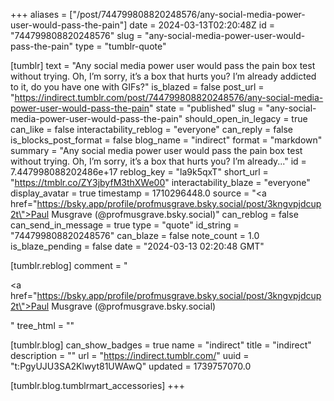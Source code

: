 +++
aliases = ["/post/744799808820248576/any-social-media-power-user-would-pass-the-pain"]
date = 2024-03-13T02:20:48Z
id = "744799808820248576"
slug = "any-social-media-power-user-would-pass-the-pain"
type = "tumblr-quote"

[tumblr]
text = "Any social media power user would pass the pain box test without trying. Oh, I&rsquo;m sorry, it&rsquo;s a box that hurts you? I&rsquo;m already addicted to it, do you have one with GIFs?"
is_blazed = false
post_url = "https://indirect.tumblr.com/post/744799808820248576/any-social-media-power-user-would-pass-the-pain"
state = "published"
slug = "any-social-media-power-user-would-pass-the-pain"
should_open_in_legacy = true
can_like = false
interactability_reblog = "everyone"
can_reply = false
is_blocks_post_format = false
blog_name = "indirect"
format = "markdown"
summary = "Any social media power user would pass the pain box test without trying. Oh, I’m sorry, it’s a box that hurts you? I’m already..."
id = 7.447998088202486e+17
reblog_key = "la9k5qxT"
short_url = "https://tmblr.co/ZY3jbyfM3thXWe00"
interactability_blaze = "everyone"
display_avatar = true
timestamp = 1710296448.0
source = "<a href=\"https://bsky.app/profile/profmusgrave.bsky.social/post/3kngvpjdcup2t\">Paul Musgrave (@profmusgrave.bsky.social)</a>"
can_reblog = false
can_send_in_message = true
type = "quote"
id_string = "744799808820248576"
can_blaze = false
note_count = 1.0
is_blaze_pending = false
date = "2024-03-13 02:20:48 GMT"

[tumblr.reblog]
comment = "<p><a href=\"https://bsky.app/profile/profmusgrave.bsky.social/post/3kngvpjdcup2t\">Paul Musgrave (@profmusgrave.bsky.social)</a></p>"
tree_html = ""

[tumblr.blog]
can_show_badges = true
name = "indirect"
title = "indirect"
description = ""
url = "https://indirect.tumblr.com/"
uuid = "t:PgyUJU3SA2Klwyt81UWAwQ"
updated = 1739757070.0

[tumblr.blog.tumblrmart_accessories]
+++
